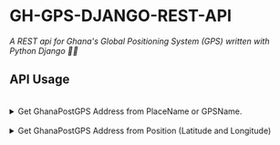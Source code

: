 # **GH-GPS-DJANGO-REST-API**

*A REST api for Ghana's Global Positioning System (GPS) written with Python Django 🐍🐍*
<br/>

## **API Usage**

<br/>
<details>
<!-- http://127.0.0.1:9000/api/get-address?name=KNUST Guesthouse -->
<!-- http://127.0.0.1:9000/api/get-gps?lat=6.6500&long=-1.64878 -->
<summary>Get GhanaPostGPS Address from PlaceName or GPSName.</summary>
<hr/>

## Request

<b>End Point URL:</b> http://127.0.0.1:9000/api/get-address<br>
<b>Method:</b> GET<br>
<b>Content-Type:</b> application/json<br><br>

### Payload

#### When using with a PlaceName

```json
{
  "name": "KNUST Guesthouse"
}
```

#### When using with a GPSName

```json
{
  "name": "AE-0147-4625"
}
```

## Response

<br>
1. When Address exists, it returns an address field which contains a list of Addresses

```json
{
  "status": "Address found",
  "address": [
    {
      "Place_Name": "KNUST Guesthouse",
      "CenterLatitude": "5.5677456",
      "CenterLongitude": "-0.1863609",
      "Region": "Greater Accra",
      "District": "Korley Klote",
      "Area": "RINGWAY ESTATES",
      "StreetName": "Nuumo Klotey Street",
      "GPSName": "GA0315033",
      "PostCode": "GA031",
      "PlaceName": "KNUST Guesthouse, GA-031-5033, Korley Klote",
      "Street": "KNUST Guesthouse, Nuumo Klotey Street"
    }
  ],
  "count": 1
}
```

2. No Address was found

```json
{
  "status": "No Address found"
}
```

3. Encounter an error

```json
{
  "error": "Request is missing name in the body"
}
```

</details>
<br/>
<details>
<!-- http://127.0.0.1:9000/api/get-address?name=KNUST Guesthouse -->
<!-- http://127.0.0.1:9000/api/get-gps?lat=6.6500&long=-1.64878 -->
<summary>Get GhanaPostGPS Address from Position (Latitude and Longitude) </summary>
<hr/>

## Request

<b>End Point URL:</b> http://127.0.0.1:9000/api/get-gps<br>
<b>Method:</b> POST<br>
<b>Content-Type:</b> application/json<br><br>

### Payload

```json
{
  "lat": "6.1250",
  "long": "-1.94872"
}
```

## Response

<br>
1. When Address exists, it returns an address field which contains a list of Addresses

```json
{
  "status": "Address found",
  "address": [
    {
      "GPSName": "AV31641332",
      "Region": "Ashanti",
      "District": "Amansie Central",
      "PostCode": "AV3164",
      "NLat": 6.12502457351701,
      "SLat": 6.12497965404504,
      "WLong": -1.94876026156099,
      "Elong": -1.94871534579679,
      "Area": ".",
      "Street": ".[Unknown Street]",
      "PlaceName": ""
    }
  ],
  "count": 1
}
```

2. No Address was found

```json
{
  "status": "No Address found"
}
```

3. Encounter an error

```json
{
  "error": "Request is missing latitude or longitude in the body"
}
```

